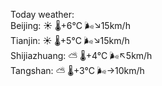 Today weather:  
Beijing: ☀️   🌡️+6°C 🌬️↘15km/h  
Tianjin: ☀️   🌡️+5°C 🌬️↘15km/h  
Shijiazhuang: ⛅️  🌡️+4°C 🌬️↖5km/h  
Tangshan: ⛅️  🌡️+3°C 🌬️→10km/h  
